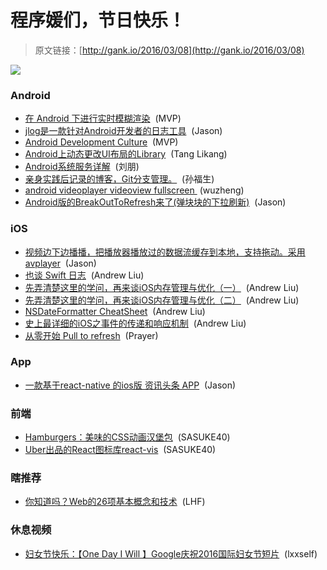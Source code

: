 # 程序媛们，节日快乐！

> 原文链接：[http://gank.io/2016/03/08](http://gank.io/2016/03/08)

![](http://ww3.sinaimg.cn/large/7a8aed7bjw1f1p77v97xpj20k00zkgpw.jpg)

### Android

* [在 Android 下进行实时模糊渲染](http://developers.500px.com/2015/03/17/a) &nbsp;(MVP)
* [jlog是一款针对Android开发者的日志工具](https://github.com/JiongBull/jlog) &nbsp;(Jason)
* [Android Development Culture](https://github.com/artem) &nbsp;(MVP)
* [Android上动态更改UI布局的Library](https://github.com/campusappcn/chopsticks) &nbsp;(Tang Likang)
* [Android系统服务详解](http://blog.csdn.net/lpjishu/article/details/50781415) &nbsp;(刘朋)
* [亲身实践后记录的博客，Git分支管理。](http://sfsheng0322.github.io/2016/02/29/git) &nbsp;(孙福生)
* [android videoplayer videoview fullscreen&nbsp;](https://github.com/lipangit/jiecaovideoplayer) (wuzheng)
* [Android版的BreakOutToRefresh来了(弹块块的下拉刷新)](https://github.com/Hitomis/HitBlockRefresh) &nbsp;(Jason)

### iOS

* [视频边下边播播，把播放器播放过的数据流缓存到本地，支持拖动。采用avplayer](https://github.com/suifengqjn/TBPlayer) &nbsp;(Jason)
* [也谈 Swift 日志](http://swift.gg/2016/02/29/another) &nbsp;(Andrew Liu)
* [先弄清楚这里的学问，再来谈iOS内存管理与优化（一）](http://www.jianshu.com/p/deab6550553a) &nbsp;(Andrew Liu)
* [先弄清楚这里的学问，再来谈iOS内存管理与优化（二）](http://www.jianshu.com/p/f95b9bfda4a0) &nbsp;(Andrew Liu)
* [NSDateFormatter CheatSheet](http://nsdateformatter.com/) &nbsp;(Andrew Liu)
* [史上最详细的iOS之事件的传递和响应机制](http://www.jianshu.com/p/2e074db792ba) &nbsp;(Andrew Liu)
* [从零开始 Pull to refresh](http://www.futantan.com/2015/11/02/pull) &nbsp;(Prayer)

### App

* [一款基于react-native 的ios版 资讯头条 APP](https://github.com/kailuo99/toutiao) &nbsp;(Jason)

### 前端

* [Hamburgers：美味的CSS动画汉堡包](https://jonsuh.com/hamburgers/) &nbsp;(SASUKE40)
* [Uber出品的React图标库react-vis](https://github.com/uber) &nbsp;(SASUKE40)

### 瞎推荐

* [你知道吗？Web的26项基本概念和技术](http://www.kuqin.com/shuoit/20140811/341624.html) &nbsp;(LHF)

### 休息视频

* [妇女节快乐：【One Day I Will 】Google庆祝2016国际妇女节短片](http://weibo.com/p/230444d3263ce9d1a1c46cafb56b1033c8feb6) &nbsp;(lxxself)

